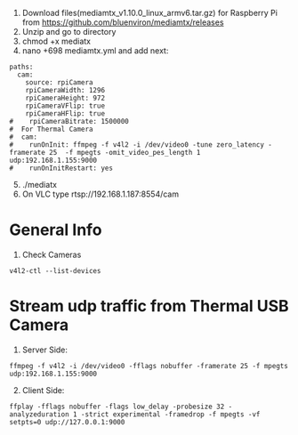 1. Download files(mediamtx_v1.10.0_linux_armv6.tar.gz) for Raspberry Pi from https://github.com/bluenviron/mediamtx/releases
2. Unzip and go to directory
3. chmod +x mediatx
4. nano +698 mediamtx.yml and add next:
```
paths:
  cam:
    source: rpiCamera
    rpiCameraWidth: 1296
    rpiCameraHeight: 972
    rpiCameraVFlip: true
    rpiCameraHFlip: true
#    rpiCameraBitrate: 1500000
#  For Thermal Camera
#  cam:
#    runOnInit: ffmpeg -f v4l2 -i /dev/video0 -tune zero_latency -framerate 25  -f mpegts -omit_video_pes_length 1 udp:192.168.1.155:9000
#    runOnInitRestart: yes

```
5. ./mediatx
6. On VLC type rtsp://192.168.1.187:8554/cam


# General Info
1. Check Cameras
```
v4l2-ctl --list-devices

```
# Stream udp traffic from Thermal USB Camera
1. Server Side:
```
ffmpeg -f v4l2 -i /dev/video0 -fflags nobuffer -framerate 25 -f mpegts udp:192.168.1.155:9000
```
2. Client Side:
```
ffplay -fflags nobuffer -flags low_delay -probesize 32 -analyzeduration 1 -strict experimental -framedrop -f mpegts -vf setpts=0 udp://127.0.0.1:9000
```
